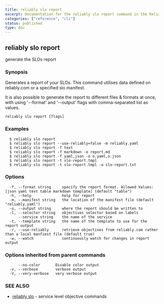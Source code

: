 ```yaml
---
title: reliably slo report
excerpt: Documentation for the reliably slo report command in the Reliably CLI
categories: ["reference", "cli"]
status: published
type: doc
---
```

## reliably slo report

generate the SLOs report

### Synopsis

Generates a report of your SLOs.
This command utilises data defined on reliably.com or a specified slo manifest.

It is also possible to generate the report to different files &
formats at once, with using '--format' and '--output' flags with
comma-separated list as values.

```
reliably slo report [flags]
```

### Examples

```
  $ reliably slo report
  $ reliably slo report --use-reliably=false -m reliably.yaml
  $ reliably slo report -f text
  $ reliably slo report -f markdown -o report.md
  $ reliably slo report -f yaml,json -o o.yaml,o.json
  $ reliably slo report -t slo-report.tmpl
  $ reliably slo report -t slo-report.tmpl -o slo-report.txt
```

### Options

```
  -f, --format string     specify the report format. Allowed Values: [json yaml text table markdown template] (default "table")
  -h, --help              help for report
  -m, --manifest string   the location of the manifest file (default "reliably.yaml")
  -o, --output string     where the report should be written to
  -l, --selector string   objectives selector based on labels
      --service string    the name of the service
  -t, --template string   the name of the template to use for the report output
  -r, --use-reliably      retrieve objectives from reliably.com rather than a local manfiest file (default true)
  -w, --watch             continuously watch for changes in report output
```

### Options inherited from parent commands

```
      --no-color       Disable color output
  -v, --verbose        verbose output
  -V, --very-verbose   very verbose output
```

### SEE ALSO

* [reliably slo](/docs/reference/cli/reliably-slo/)	 - service level objective commands

